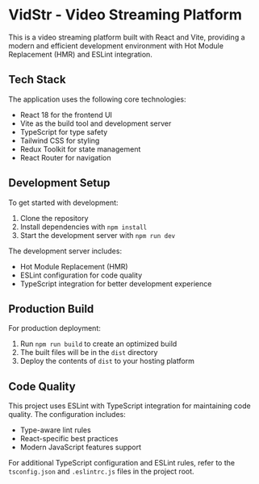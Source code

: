 # VidStr - Video Streaming Platform

This is a video streaming platform built with React and Vite, providing a modern and efficient development environment with Hot Module Replacement (HMR) and ESLint integration.

## Tech Stack

The application uses the following core technologies:

- React 18 for the frontend UI
- Vite as the build tool and development server
- TypeScript for type safety
- Tailwind CSS for styling
- Redux Toolkit for state management
- React Router for navigation

## Development Setup

To get started with development:

1. Clone the repository
2. Install dependencies with `npm install`
3. Start the development server with `npm run dev`

The development server includes:
- Hot Module Replacement (HMR)
- ESLint configuration for code quality
- TypeScript integration for better development experience

## Production Build

For production deployment:

1. Run `npm run build` to create an optimized build
2. The built files will be in the `dist` directory
3. Deploy the contents of `dist` to your hosting platform

## Code Quality

This project uses ESLint with TypeScript integration for maintaining code quality. The configuration includes:
- Type-aware lint rules
- React-specific best practices
- Modern JavaScript features support

For additional TypeScript configuration and ESLint rules, refer to the `tsconfig.json` and `.eslintrc.js` files in the project root.
